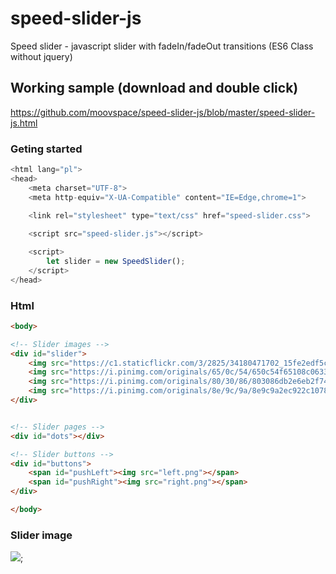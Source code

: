 # speed-slider-js
Speed slider - javascript slider with fadeIn/fadeOut transitions (ES6 Class without jquery)

## Working sample (download and double click)
https://github.com/moovspace/speed-slider-js/blob/master/speed-slider-js.html

### Geting started
```js
<html lang="pl">
<head>
	<meta charset="UTF-8">
	<meta http-equiv="X-UA-Compatible" content="IE=Edge,chrome=1">

	<link rel="stylesheet" type="text/css" href="speed-slider.css">
	
	<script src="speed-slider.js"></script>

	<script>
		let slider = new SpeedSlider();
	</script>
</head>
```

### Html
```html
<body>

<!-- Slider images -->
<div id="slider">
	<img src="https://c1.staticflickr.com/3/2825/34180471702_15fe2edf5c_b.jpg">
	<img src="https://i.pinimg.com/originals/65/0c/54/650c54f65108c0633a1dce926914821a.jpg">
	<img src="https://i.pinimg.com/originals/80/30/86/803086db2e6eb2f74525dd142c343096.jpg">
	<img src="https://i.pinimg.com/originals/8e/9c/9a/8e9c9a2ec922c107855c2c1d647f28d8.jpg">
</div>


<!-- Slider pages -->
<div id="dots"></div>

<!-- Slider buttons -->
<div id="buttons">
	<span id="pushLeft"><img src="left.png"></span>
	<span id="pushRight"><img src="right.png"></span>
</div>

</body>
```

### Slider image
![](https://github.com/moovspace/speed-slider-js/blob/master/speed-slider.png|width=600);
